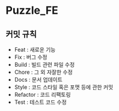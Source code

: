 # Puzzle_FE

## 커밋 규칙
- Feat : 새로운 기능
- Fix : 버그 수정
- Build : 빌드 관련 파일 수정
- Chore : 그 외 자잘한 수정
- Docs : 문서 업데이트
- Style : 코드 스타일 혹은 포맷 등에 관한 커밋
- Refactor :  코드 리팩토링
- Test : 테스트 코드 수정
